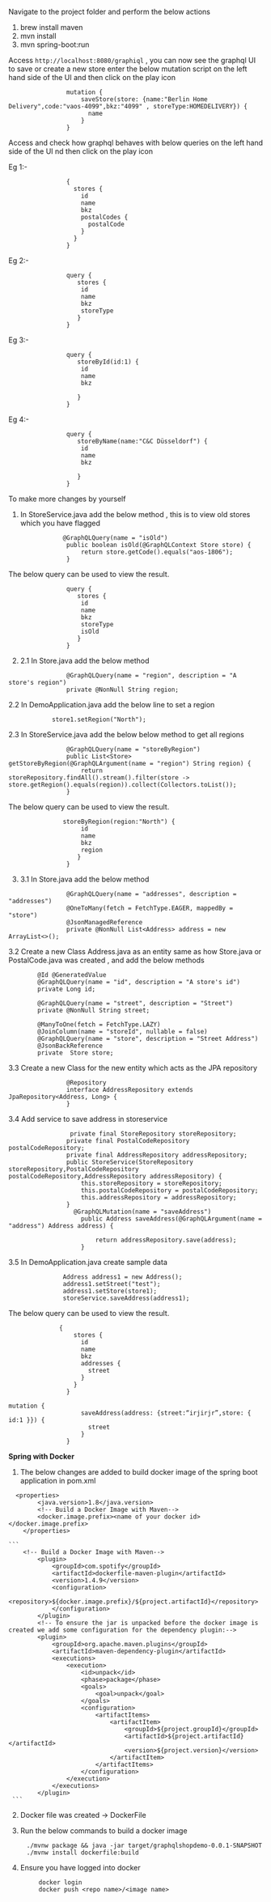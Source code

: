   
Navigate to the project folder and perform the below actions 
1. brew install maven
2. mvn install
3. mvn spring-boot:run


Access `http://localhost:8080/graphiql` , you can now see the graphql UI
to save or create a new store enter the below mutation script on the left hand side of the UI and then click on the play icon
```
				mutation {
				    saveStore(store: {name:"Berlin Home Delivery",code:"vaos-4099",bkz:"4099" , storeType:HOMEDELIVERY}) {
				      name
				    }
				}
```
Access and check how graphql behaves with below queries on the left hand side of the UI nd then click on the play icon

Eg 1:-
```
				{
				  stores {
				    id
				    name
				    bkz
				    postalCodes {
				      postalCode
				    }
				  }
				}
```
Eg 2:-
```
				query {
				   stores {
				    id
				    name
				    bkz
				    storeType
				   }
				}
```
Eg 3:-
```
				query {
				   storeById(id:1) {
				    id
				    name
				    bkz
				    
				   }
				}
```
Eg 4:-
```
				query {
				   storeByName(name:"C&C Düsseldorf") {
				    id
				    name
				    bkz
				    
				   }
				}
```

To make more changes by yourself 
1. In StoreService.java add the below method , this is to view old stores which you have flagged
```
			   @GraphQLQuery(name = "isOld")
			    public boolean isOld(@GraphQLContext Store store) {
			        return store.getCode().equals("aos-1806");
			    }
```
  The below query can be used to view the result.		    
```	    
				query {
				   stores {
				    id
				    name
				    bkz
				    storeType
				    isOld
				   }
				}
```

2. 2.1 In Store.java add the below method 
```
		        @GraphQLQuery(name = "region", description = "A store's region")
		    	private @NonNull String region;
```
   2.2	In DemoApplication.java add the below line to set a region
```
    		store1.setRegion("North");
```
   2.3	In StoreService.java add the below below method to get all regions
```	    
		    	@GraphQLQuery(name = "storeByRegion")
			    public List<Store> getStoreByRegion(@GraphQLArgument(name = "region") String region) {
			        return storeRepository.findAll().stream().filter(store -> store.getRegion().equals(region)).collect(Collectors.toList());
			    }
```
  The below query can be used to view the result. 
```
			   storeByRegion(region:"North") {
				    id
				    name
				    bkz
				    region
				   }
				}
```
3. 3.1 In Store.java add the below method
```
		        @GraphQLQuery(name = "addresses", description = "addresses")
	    		@OneToMany(fetch = FetchType.EAGER, mappedBy = "store")
	    		@JsonManagedReference
	    		private @NonNull List<Address> address = new ArrayList<>();
```
   3.2 Create a new Class Address.java as an entity same as how Store.java or PostalCode.java was created , and add 	 the    	below methods
```
        @Id @GeneratedValue
        @GraphQLQuery(name = "id", description = "A store's id")
        private Long id;
        
        @GraphQLQuery(name = "street", description = "Street")
        private @NonNull String street;
        
        @ManyToOne(fetch = FetchType.LAZY)
        @JoinColumn(name = "storeId", nullable = false)
        @GraphQLQuery(name = "store", description = "Street Address")
        @JsonBackReference
        private  Store store;
```
   3.3 Create a new Class for the new entity which acts as the JPA repository
```
				@Repository
				interface AddressRepository extends JpaRepository<Address, Long> {
				}
```
   3.4  Add service to save address in storeservice
```				  
				 private final StoreRepository storeRepository;
			    private final PostalCodeRepository postalCodeRepository;
			    private final AddressRepository addressRepository;
			    public StoreService(StoreRepository storeRepository,PostalCodeRepository postalCodeRepository,AddressRepository addressRepository) {
			        this.storeRepository = storeRepository;
			        this.postalCodeRepository = postalCodeRepository;
			        this.addressRepository = addressRepository;
			    }
				  @GraphQLMutation(name = "saveAddress")
				    public Address saveAddress(@GraphQLArgument(name = "address") Address address) {
				        
				        return addressRepository.save(address);
				    }
```
   3.5   In DemoApplication.java create sample data 
```		
 		       Address address1 = new Address();
 		       address1.setStreet("test");
 		       address1.setStore(store1);
 		       storeService.saveAddress(address1);
```
   The below query can be used to view the result.
```
			  {
				  stores {
				    id
				    name
				    bkz
				    addresses {
				      street
				    }
				  }
				}
```
```
mutation {
                    saveAddress(address: {street:“irjirjr”,store: { id:1 }}) {
                      street
                    }
                }
```



**Spring with Docker**

1.  The below changes are added to build docker image of the spring boot application in pom.xml
  
  ```
    <properties>
          <java.version>1.8</java.version>
          <!-- Build a Docker Image with Maven-->
          <docker.image.prefix><name of your docker id></docker.image.prefix>
      </properties>
   ```
   
    ```
        <!-- Build a Docker Image with Maven-->
            <plugin>
                <groupId>com.spotify</groupId>
                <artifactId>dockerfile-maven-plugin</artifactId>
                <version>1.4.9</version>
                <configuration>
                    <repository>${docker.image.prefix}/${project.artifactId}</repository>
                </configuration>
            </plugin>
            <!-- To ensure the jar is unpacked before the docker image is created we add some configuration for the dependency plugin:-->
            <plugin>
                <groupId>org.apache.maven.plugins</groupId>
                <artifactId>maven-dependency-plugin</artifactId>
                <executions>
                    <execution>
                        <id>unpack</id>
                        <phase>package</phase>
                        <goals>
                            <goal>unpack</goal>
                        </goals>
                        <configuration>
                            <artifactItems>
                                <artifactItem>
                                    <groupId>${project.groupId}</groupId>
                                    <artifactId>${project.artifactId}</artifactId>
                                    <version>${project.version}</version>
                                </artifactItem>
                            </artifactItems>
                        </configuration>
                    </execution>
                </executions>
            </plugin>
     ``` 
     
 
2.  Docker file was created -> DockerFile

3.  Run the below commands to build a docker image
   ``` 
        ./mvnw package && java -jar target/graphqlshopdemo-0.0.1-SNAPSHOT
        ./mvnw install dockerfile:build
   ``` 
        
4. Ensure you have logged into docker
   ``` 
        docker login
        docker push <repo name>/<image name>
   ```      